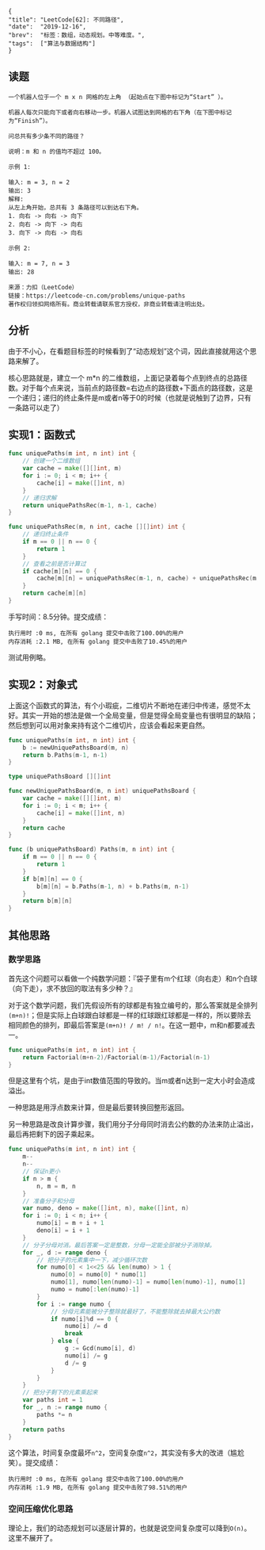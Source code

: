 ```lw-blog-meta
{
"title": "LeetCode[62]: 不同路径",
"date":  "2019-12-16",
"brev":  "标签：数组，动态规划。中等难度。",
"tags":  ["算法与数据结构"]
}
```

## 读题

```text
一个机器人位于一个 m x n 网格的左上角 （起始点在下图中标记为“Start” ）。

机器人每次只能向下或者向右移动一步。机器人试图达到网格的右下角（在下图中标记为“Finish”）。

问总共有多少条不同的路径？

说明：m 和 n 的值均不超过 100。

示例 1:

输入: m = 3, n = 2
输出: 3
解释:
从左上角开始，总共有 3 条路径可以到达右下角。
1. 向右 -> 向右 -> 向下
2. 向右 -> 向下 -> 向右
3. 向下 -> 向右 -> 向右

示例 2:

输入: m = 7, n = 3
输出: 28

来源：力扣（LeetCode）
链接：https://leetcode-cn.com/problems/unique-paths
著作权归领扣网络所有。商业转载请联系官方授权，非商业转载请注明出处。
```

## 分析

由于不小心，在看题目标签的时候看到了“动态规划”这个词，因此直接就用这个思路来解了。

核心思路就是，建立一个 m*n 的二维数组，上面记录着每个点到终点的总路径数。对于每个点来说，当前点的路径数=右边点的路径数+下面点的路径数，这是一个递归；递归的终止条件是m或者n等于0的时候（也就是说触到了边界，只有一条路可以走了）

## 实现1：函数式

```go
func uniquePaths(m int, n int) int {
    // 创建一个二维数组
    var cache = make([][]int, m)
    for i := 0; i < m; i++ {
        cache[i] = make([]int, n)
    }
    // 递归求解
    return uniquePathsRec(m-1, n-1, cache)
}

func uniquePathsRec(m, n int, cache [][]int) int {
    // 递归终止条件
    if m == 0 || n == 0 {
        return 1
    }
    // 查看之前是否计算过
    if cache[m][n] == 0 {
        cache[m][n] = uniquePathsRec(m-1, n, cache) + uniquePathsRec(m, n-1, cache)
    }
    return cache[m][n]
}

```

手写时间：8.5分钟。提交成绩：

```text
执行用时 :0 ms, 在所有 golang 提交中击败了100.00%的用户
内存消耗 :2.1 MB, 在所有 golang 提交中击败了10.45%的用户
```

测试用例略。

## 实现2：对象式

上面这个函数式的算法，有个小瑕疵，二维切片不断地在递归中传递，感觉不太好。其实一开始的想法是做一个全局变量，但是觉得全局变量也有很明显的缺陷；然后想到可以用对象来持有这个二维切片，应该会看起来更自然。

```go
func uniquePaths(m int, n int) int {
    b := newUniquePathsBoard(m, n)
    return b.Paths(m-1, n-1)
}

type uniquePathsBoard [][]int

func newUniquePathsBoard(m, n int) uniquePathsBoard {
    var cache = make([][]int, m)
    for i := 0; i < m; i++ {
        cache[i] = make([]int, n)
    }
    return cache
}

func (b uniquePathsBoard) Paths(m, n int) int {
    if m == 0 || n == 0 {
        return 1
    }
    if b[m][n] == 0 {
        b[m][n] = b.Paths(m-1, n) + b.Paths(m, n-1)
    }
    return b[m][n]
}
```

## 其他思路

### 数学思路

首先这个问题可以看做一个纯数学问题：『袋子里有m个红球（向右走）和n个白球（向下走），求不放回的取法有多少种？』

对于这个数学问题，我们先假设所有的球都是有独立编号的，那么答案就是全排列`(m+n)!`；但是实际上白球跟白球都是一样的红球跟红球都是一样的，所以要除去相同颜色的排列，即最后答案是`(m+n)! / m! / n!`。在这一题中，m和n都要减去一。

```go
func uniquePaths(m int, n int) int {
    return Factorial(m+n-2)/Factorial(m-1)/Factorial(n-1)
}
```

但是这里有个坑，是由于int数值范围的导致的。当m或者n达到一定大小时会造成溢出。

一种思路是用浮点数来计算，但是最后要转换回整形返回。

另一种思路是改良计算步骤，我们用分子分母同时消去公约数的办法来防止溢出，最后再把剩下的因子乘起来。

```go
func uniquePaths(m int, n int) int {
    m--
    n--
    // 保证n更小
    if n > m {
        n, m = m, n
    }
    // 准备分子和分母
    var numo, deno = make([]int, n), make([]int, n)
    for i := 0; i < n; i++ {
        numo[i] = m + i + 1
        deno[i] = i + 1
    }
    // 分子分母对消。最后答案一定是整数，分母一定能全部被分子消除掉。
    for _, d := range deno {
        // 把分子的元素集中一下，减少循环次数
        for numo[0] < 1<<25 && len(numo) > 1 {
            numo[0] = numo[0] * numo[1]
            numo[1], numo[len(numo)-1] = numo[len(numo)-1], numo[1]
            numo = numo[:len(numo)-1]
        }
        for i := range numo {
            // 分母元素能被分子整除就最好了，不能整除就去掉最大公约数
            if numo[i]%d == 0 {
                numo[i] /= d
                break
            } else {
                g := Gcd(numo[i], d)
                numo[i] /= g
                d /= g
            }
        }
    }
    // 把分子剩下的元素乘起来
    var paths int = 1
    for _, n := range numo {
        paths *= n
    }
    return paths
}
```

这个算法，时间复杂度最坏`n^2`，空间复杂度`n^2`，其实没有多大的改进（尴尬笑）。提交成绩：

```text
执行用时 :0 ms, 在所有 golang 提交中击败了100.00%的用户
内存消耗 :1.9 MB, 在所有 golang 提交中击败了98.51%的用户
```

### 空间压缩优化思路

理论上，我们的动态规划可以逐层计算的，也就是说空间复杂度可以降到`O(n)`。这里不展开了。
